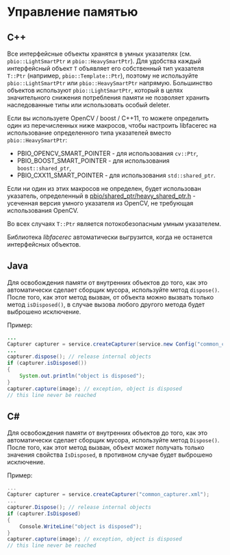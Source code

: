 # Управление памятью

## С++

Все интерфейсные объекты хранятся в умных указателях (см. `pbio::LightSmartPtr` и `pbio::HeavySmartPtr`). Для удобства каждый интерфейсный объект `T` объявляет его собственный тип указателя `T::Ptr` (например, `pbio::Template::Ptr`), поэтому не используйте `pbio::LightSmartPtr` или `pbio::HeavySmartPtr` напрямую. Большинство объектов используют `pbio::LightSmartPtr`, который в целях значительного снижения потребления памяти не позволяет хранить наследованные типы или использовать особый deleter.

Если вы используете OpenCV / boost / C++11, то можете определить один из перечисленных ниже макросов, чтобы настроить libfacerec на использование определенного типа указателей вместо `pbio::HeavySmartPtr`:

* PBIO_OPENCV_SMART_POINTER - для использования `cv::Ptr`,
* PBIO_BOOST_SMART_POINTER - для использования `boost::shared_ptr`,
* PBIO_CXX11_SMART_POINTER - для использования `std::shared_ptr`.

Если ни один из этих макросов не определен, будет использован указатель, определенный в [pbio/shared_ptr/heavy_shared_ptr.h](../../include/pbio/shared_ptr/heavy_shared_ptr.h) - усеченная версия умного указателя из OpenCV, не требующая использования OpenCV.

Во всех случаях `T::Ptr` является потокобезопасным умным указателем.

Библиотека *libfacerec* автоматически выгрузится, когда не останется интерфейсных объектов.

## Java

Для освобождения памяти от внутренних объектов до того, как это автоматически сделает сборщик мусора, используйте метод `dispose()`. После того, как этот метод вызван, от объекта можно вызвать только метод `isDisposed()`, в случае вызова любого другого метода будет выброшено исключение.

Пример:
```java
...
Capturer capturer = service.createCapturer(service.new Config("common_capturer.xml"));
...
capturer.dispose(); // release internal objects
if (capturer.isDisposed())
{
    System.out.println("object is disposed");
}
capturer.capture(image); // exception, object is disposed
// this line never be reached
```

## C#

Для освобождения памяти от внутренних объектов до того, как это автоматически сделает сборщик мусора, используйте метод `Dispose()`. После того, как этот метод вызван, объект может получать только значения свойства `IsDisposed`, в противном случае будет выброшено исключение.

Пример:
```cs
...
Capturer capturer = service.createCapturer("common_capturer.xml");
...
capturer.Dispose(); // release internal objects
if (capturer.IsDisposed)
{
    Console.WriteLine("object is disposed");
}
capturer.capture(image); // exception, object is disposed
// this line never be reached
```

